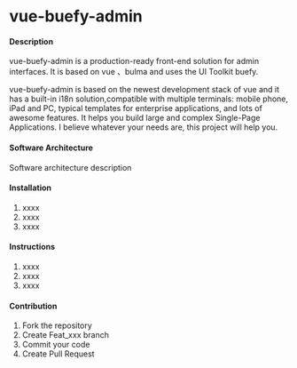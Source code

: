 # vue-buefy-admin

#### Description
vue-buefy-admin is a production-ready front-end solution for admin interfaces. It is based on vue 、bulma and uses the UI Toolkit buefy.

vue-buefy-admin is based on the newest development stack of vue and it has a built-in i18n solution,compatible with multiple terminals: mobile phone, iPad and PC, typical templates for enterprise applications, and lots of awesome features. It helps you build large and complex Single-Page Applications. I believe whatever your needs are, this project will help you.

#### Software Architecture
Software architecture description

#### Installation

1.  xxxx
2.  xxxx
3.  xxxx

#### Instructions

1.  xxxx
2.  xxxx
3.  xxxx

#### Contribution

1.  Fork the repository
2.  Create Feat_xxx branch
3.  Commit your code
4.  Create Pull Request

